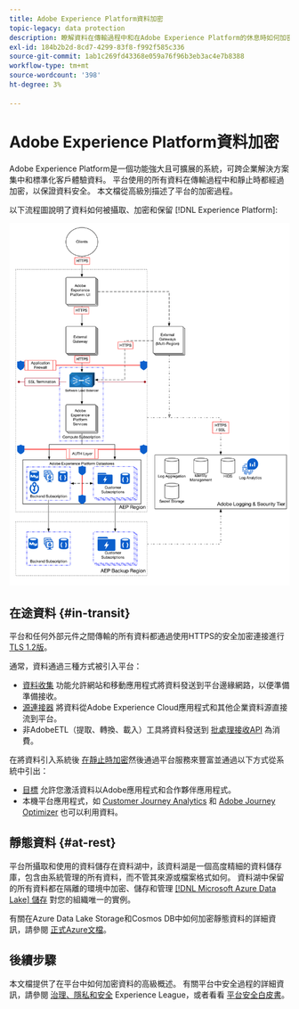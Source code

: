 ```yaml
---
title: Adobe Experience Platform資料加密
topic-legacy: data protection
description: 瞭解資料在傳輸過程中和在Adobe Experience Platform的休息時如何加密。
exl-id: 184b2b2d-8cd7-4299-83f8-f992f585c336
source-git-commit: 1ab1c269fd43368e059a76f96b3eb3ac4e7b8388
workflow-type: tm+mt
source-wordcount: '398'
ht-degree: 3%

---
```


# Adobe Experience Platform資料加密

Adobe Experience Platform是一個功能強大且可擴展的系統，可跨企業解決方案集中和標準化客戶體驗資料。 平台使用的所有資料在傳輸過程中和靜止時都經過加密，以保證資料安全。 本文檔從高級別描述了平台的加密過程。

以下流程圖說明了資料如何被攝取、加密和保留 [!DNL Experience Platform]:

![](../images/governance-privacy-security/encryption/flow.png)

## 在途資料 {#in-transit}

平台和任何外部元件之間傳輸的所有資料都通過使用HTTPS的安全加密連接進行 [TLS 1.2版](https://datatracker.ietf.org/doc/html/rfc5246)。

通常，資料通過三種方式被引入平台：

* [資料收集](../../collection/home.md) 功能允許網站和移動應用程式將資料發送到平台邊緣網路，以便準備準備接收。
* [源連接器](../../sources/home.md) 將資料從Adobe Experience Cloud應用程式和其他企業資料源直接流到平台。
* 非AdobeETL（提取、轉換、載入）工具將資料發送到 [批處理接收API](../../ingestion/batch-ingestion/overview.md) 為消費。

在將資料引入系統後 [在靜止時加密](#at-rest)然後通過平台服務來豐富並通過以下方式從系統中引出：

* [目標](../../destinations/home.md) 允許您激活資料以Adobe應用程式和合作夥伴應用程式。
* 本機平台應用程式，如 [Customer Journey Analytics](https://experienceleague.adobe.com/docs/analytics-platform/using/cja-overview/cja-overview.html?lang=zh-Hant) 和 [Adobe Journey Optimizer](https://experienceleague.adobe.com/docs/journey-optimizer/using/ajo-home.html?lang=zh-Hant) 也可以利用資料。

## 靜態資料 {#at-rest}

平台所攝取和使用的資料儲存在資料湖中，該資料湖是一個高度精細的資料儲存庫，包含由系統管理的所有資料，而不管其來源或檔案格式如何。 資料湖中保留的所有資料都在隔離的環境中加密、儲存和管理 [[!DNL Microsoft Azure Data Lake] 儲存](https://docs.microsoft.com/en-us/azure/storage/blobs/data-lake-storage-introduction) 對您的組織唯一的實例。

有關在Azure Data Lake Storage和Cosmos DB中如何加密靜態資料的詳細資訊，請參閱 [正式Azure文檔](https://docs.microsoft.com/en-us/azure/data-lake-store/data-lake-store-encryption)。

## 後續步驟

本文檔提供了在平台中如何加密資料的高級概述。 有關平台中安全過程的詳細資訊，請參閱 [治理、隱私和安全](./overview.md) Experience League，或者看看 [平台安全白皮書](https://www.adobe.com/content/dam/cc/en/security/pdfs/AEP_SecurityOverview.pdf)。
